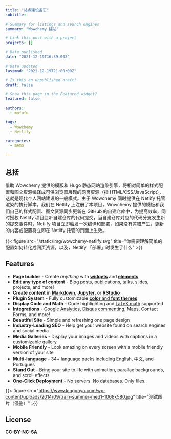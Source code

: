 ```yaml
---
title: "站点建设备忘"
subtitle: 

# Summary for listings and search engines
summary: "Wowchemy 建站"

# Link this post with a project
projects: []

# Date published
date: "2021-12-19T16:39:00Z"

# Date updated
lastmod: "2021-12-19T21:00:00Z"

# Is this an unpublished draft?
draft: false

# Show this page in the Featured widget?
featured: false

authors:
  - mofufu

tags:
  - Wowchemy
  - Netlify

categories:
  - memo

---
```


## 总括

借助 Wowchemy 提供的模版和 Hugo 静态网站渲染引擎，将相对简单的样式配置和图文资源编译成可供浏览器展现的网页资源（指 HTML/CSS/JavaScript），这就是现代个人网站建设的一般模式。由于 Wowchemy 同时提供在 Netlify 托管渲染的执行脚本，我们在 Netlify 上注册了本项目，Wowchemy 提供的模板和我们自己的样式配置、图文资源同步更新在 GitHub 的自建仓库中，为提高效率，同时授权 Netlify 项目监听自建仓库的代码提交，当自建仓库对应的代码分支发生新的提交事件时，Netlify 项目立即触发一次编译和部署，如果没有差错产生，更新的内容或配置将立即在 Netlify 托管的页面上生效。

{{< figure src="/static/img/wowchemy-netlify.svg" title="你需要理解简单的配置如何转化成网页资源，以及，Netlify 「部署」时发生了什么" >}}

## Features

- **Page builder** - Create *anything* with [**widgets**](https://wowchemy.com/docs/page-builder/) and [**elements**](https://wowchemy.com/docs/content/writing-markdown-latex/)
- **Edit any type of content** - Blog posts, publications, talks, slides, projects, and more!
- **Create content** in [**Markdown**](https://wowchemy.com/docs/content/writing-markdown-latex/), [**Jupyter**](https://wowchemy.com/docs/import/jupyter/), or [**RStudio**](https://wowchemy.com/docs/install-locally/)
- **Plugin System** - Fully customizable [**color** and **font themes**](https://wowchemy.com/docs/customization/)
- **Display Code and Math** - Code highlighting and [LaTeX math](https://en.wikibooks.org/wiki/LaTeX/Mathematics) supported
- **Integrations** - [Google Analytics](https://analytics.google.com), [Disqus commenting](https://disqus.com), Maps, Contact Forms, and more!
- **Beautiful Site** - Simple and refreshing one page design
- **Industry-Leading SEO** - Help get your website found on search engines and social media
- **Media Galleries** - Display your images and videos with captions in a customizable gallery
- **Mobile Friendly** - Look amazing on every screen with a mobile friendly version of your site
- **Multi-language** - 34+ language packs including English, 中文, and Português
- **Stand Out** - Bring your site to life with animation, parallax backgrounds, and scroll effects
- **One-Click Deployment** - No servers. No databases. Only files.

{{< figure src="https://www.kinggoya.com/wp-content/uploads/2014/09/train-summer-med1-1068x580.jpg" title="测试图片（侵删）" >}}
## License

**CC-BY-NC-SA**